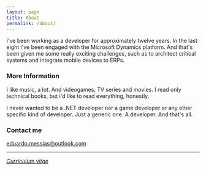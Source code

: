 ```yaml
---
layout: page
title: About
permalink: /about/
---
```


I've been working as a developer for approximately twelve years. In the last eight i've been engaged with the Microsoft Dynamics platform. And that's been given me some really exciting challenges, such as to architect critical systems and integrate mobile devices to ERPs.

### More Information

I like music, a lot. And videogames, TV series and movies.
I read only technical books, but i'd like to read everything, honestly.

I never wanted to be a .NET developer nor a game developer or any other specific kind of developer. 
Just a generic one. A developer. And that's all.

### Contact me

[eduardo.messias@outlook.com](mailto:eduardo.messias@outlook.com)

---

*[Curriculum vitae](https://eduardomessias.github.io/curriculum-vitae)*
